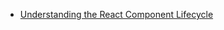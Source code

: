 - [Understanding the React Component Lifecycle](http://busypeoples.github.io/post/react-component-lifecycle/)
